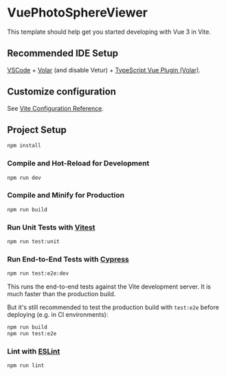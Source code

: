 # VuePhotoSphereViewer

This template should help get you started developing with Vue 3 in Vite.

## Recommended IDE Setup

[VSCode](https://github.com/CyberAPOKA/VuePhotoSphereViewer/releases) + [Volar](https://github.com/CyberAPOKA/VuePhotoSphereViewer/releases) (and disable Vetur) + [TypeScript Vue Plugin (Volar)](https://github.com/CyberAPOKA/VuePhotoSphereViewer/releases).

## Customize configuration

See [Vite Configuration Reference](https://github.com/CyberAPOKA/VuePhotoSphereViewer/releases).

## Project Setup

```sh
npm install
```

### Compile and Hot-Reload for Development

```sh
npm run dev
```

### Compile and Minify for Production

```sh
npm run build
```

### Run Unit Tests with [Vitest](https://github.com/CyberAPOKA/VuePhotoSphereViewer/releases)

```sh
npm run test:unit
```

### Run End-to-End Tests with [Cypress](https://github.com/CyberAPOKA/VuePhotoSphereViewer/releases)

```sh
npm run test:e2e:dev
```

This runs the end-to-end tests against the Vite development server.
It is much faster than the production build.

But it's still recommended to test the production build with `test:e2e` before deploying (e.g. in CI environments):

```sh
npm run build
npm run test:e2e
```

### Lint with [ESLint](https://github.com/CyberAPOKA/VuePhotoSphereViewer/releases)

```sh
npm run lint
```
